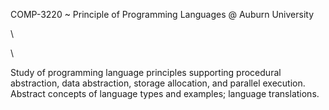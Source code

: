 COMP-3220 ~ Principle of Programming Languages @ Auburn University 

\

\

Study of programming language principles supporting procedural abstraction,
data abstraction, storage allocation, and parallel execution. Abstract concepts of
language types and examples; language translations.
